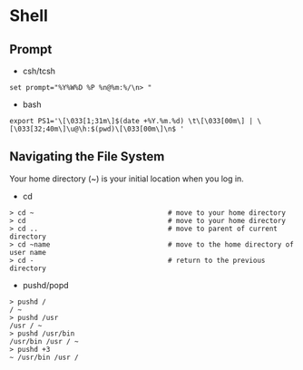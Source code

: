 # Shell

## Prompt
+ csh/tcsh
```Shell
set prompt="%Y%W%D %P %n@%m:%/\n> "
```
+ bash
```Shell
export PS1='\[\033[1;31m\]$(date +%Y.%m.%d) \t\[\033[00m\] | \[\033[32;40m\]\u@\h:$(pwd)\[\033[00m\]\n$ '
```

## Navigating the File System
Your home directory (~) is your initial location when you log in.
+ cd
```Shell
> cd ~                                 # move to your home directory
> cd                                   # move to your home directory
> cd ..                                # move to parent of current directory
> cd ~name                             # move to the home directory of user name
> cd -                                 # return to the previous directory
```
+ pushd/popd
```Shell
> pushd /
/ ~
> pushd /usr
/usr / ~
> pushd /usr/bin
/usr/bin /usr / ~
> pushd +3
~ /usr/bin /usr /

```

